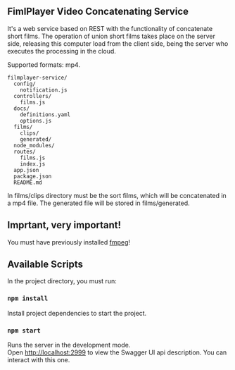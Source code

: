 ## FimlPlayer Video Concatenating Service

It's a web service based on REST with the functionality of concatenate short films. The operation of union short films takes place on the server side, releasing this computer load from the client side, being the server who executes the processing in the cloud.

Supported formats: mp4.

```
filmplayer-service/
  config/
    notification.js
  controllers/
    films.js
  docs/
    definitions.yaml
    options.js
  films/
    clips/
    generated/
  node_modules/
  routes/
    films.js
    index.js
  app.json
  package.json
  README.md
```
In films/clips directory must be the sort films, which will be concatenated in a mp4 file. The generated file will be stored in films/generated.

## Imprtant, very important!

You must have previously installed [fmpeg](https://www.ffmpeg.orgf)!

## Available Scripts

In the project directory, you must run:

### `npm install`

Install project dependencies to start the project.

### `npm start`

Runs the server in the development mode.<br>
Open [http://localhost:2999](http://localhost:2999) to view the Swagger UI api description. You can interact with this one.